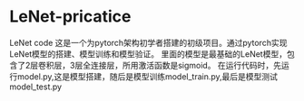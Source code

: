 # LeNet-pricatice
LeNet code
这是一个为pytorch架构初学者搭建的初级项目。通过pytorch实现LeNet模型的搭建、模型训练和模型验证。
里面的模型是最基础的LeNet模型，包含了2层卷积层，3层全连接层，所用激活函数是sigmoid。
在运行代码时，先运行model.py,这是模型搭建，随后是模型训练model_train.py,最后是模型测试model_test.py
